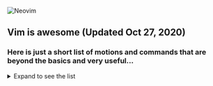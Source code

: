 ![Neovim](https://img.shields.io/badge/editor-Neovim-green?logo=neovim&style=plastic)
## Vim is awesome (Updated Oct 27, 2020)
### Here is just a short list of motions and commands that are beyond the basics and very useful...
<details>
  <summary>Expand to see the list</summary>
<!--
**joelpalmer/joelpalmer** is a ✨ _special_ ✨ repository because its `README.md` (this file) appears on your GitHub profile.
-->
	
# Fugitive
- = in staging are toggles diff for file under cursor
- y + ctrl-g for copying current file name - current fugitive object
# Mixed - organize
- @: repeat last ex command
- ctrl-o opens last edited Vim file
- g* find next word under cursor
- dG delete to end of file including current line
# Vim Surround
- visual select and the S + whatever {}
-------
# Vim Auto Pairs
-------
- ctrl-v and then open bracket for solo bracket
# Indenting
---------
- S - start on empty line with proper indentation
- normal indent 5 lines: `5>>` ← FYI ysiw` or with a W
- visual block: `Vjj>`
- Curlies: `>%` from the brace!!
- *Paste and be aligned in new location: `]p` as opposed to just `p`
- Indent a range of line in ex: `:4,8>`
- Indent with markers `ma` where to start `>'a` where to end
- Indent to line num: `>12gg`
- Indent paragraph: `>}`
- Indent to top of screen: `>H`
- Indent everything: `gg=G`

# Folding
------
- zf -- fold
- zo -- open fold
- zd -- delete fold

# Motions?
------
- H, L, M

# Scroll
------
- ctrl-d - move half screen down
- ctrl-u - move half screen up
- ctrl-y - move down one line
- ctrl-e - move up one line

# Ex
---
Duplicate/move lines:
- `:t.` - duplicate line
- `:t 7` - copy it after line 7
- :v/foo/m$ - moves not matching lines to EOF!

Other stuff?
---

- :w anotherfilename is "saveas"
- substitute filename with some cmd and buffer will go out to it - :w !cat
- the command 'tee'
---
- ' for mark line and backtick for exact location!
- . is current line and $ is last like in : commands
- * next occurence of word under curson
- s delete and insert like x + i
- B and E for space separated words
- '.  -- last edited line!!!
- g; -- last edit position!
- I -- insert at beginning of line
- ctrl-a -- increment- ADD!
- . -- repeat last command
- ctrl-r + whatever in command mode or insert
	- % -- awesome.MD
	- . -- last inserted text
- q: -- command window history!
- xp: -- swap char with next char
- :arga -- add multiple files unlike with e
- :tab sball -- open buffers in tabs then use gt and gT
- mC and mT (convention) for code and test and then 'C and 'T
- registers -- "kyy and then "kp to paste it
- 0 register only gets populated with yanked text, not deleted. Handy for copy, delete, replace etc.
- 1 register holds last delete or change, see last bullet
	- 1-9 hold the last deletes
	- qm -- record macro under arbitrary m register: https://stackoverflow.com/a/7018760/13721000
	- + to go to start of next line or first non blank character
	- . register has last inserted text no matter how it was inserted
	- :earlier -- go back in time by mins 15m and get back by :later
	- g+ and g- go back and forward in time
	- :.! date or whatever command to have it dumped in to your window- the . is key
		- similar to :r! but r opens a new line and . overwrites current line!!
		- date (or whatever cmd on a line) and then run !$sh
- dab and daB for delete around brackets and parens
- dt<space> and ct<space> -- delete or change up to space!!! or just dW cW!
- de -- delete everything til the end of the word and then . to repeat
- ci -- change in
- C -- just like D put puts you in insert mode
- ddp -- move current line down a row - it swaps with below line
- xp -- swap current char with next
- ctrl-f forward a page and ctrl-b backward a page
- zt or z<cr> and zb make current line top or bottom of page, like zz centers it!
- df<space> delete up to and including next space
- dt. -- delete until .
- ye -- copy/yank text from here to end of word
- cc -- cut current line or S
- B & E use whitespace a delimeters
- g; (last place you made a change!) and g, move forward and backwards through the changelist!
	- '. will go to last edited line and `. will go to last edit position
	- ctrl-o (old) up jump list and ctrl-i down jump list through jump list :ju
	- :changes - change list!
	- gv -- reselects last visual selection
	- :verbose set whatev? - tells you where it was set or unset
		- also works with maps and highlights
- :%TOhtml - creates an html page of your buffer
- :v/PATTERN/d -- delete lines that don't match pattern
- q: browse, edit and execute from your command history
- q/ for search history - ctrl-c to exit
- vim http://... to open web page source
- gi -- go to position of last insert stopped
- ctrl-z or for sub shell :sh to go out to zsh and the fg to come back
- == correct indentation based on line above
- mksession -- !
- set list to show whitespace etc
- = for fix indenting in GQL and JS etc!
- surround Vv and then S and what you want to surround with!!!
- G=gg -- auto re-indent entire document
- <backtick>. -- jump to last mod location --  '. last line
- :e %:h/<filename> to create file in same directory
- 1z= takes the first spelling suggestion
- das or dis to delete sentence.
- dap or dip to delete a paragraph
- d) delete from cursor to end of sentence as long as there are no dots - use das usually
- dT<char> delete backwords to char
- gi - last insert location
- zg - add spelling word
- z= -- look at spelling suggestions
- ge -- move to previous end of word
- 3$ -- move to end of third line down

</details>
